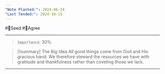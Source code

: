 ```yaml
---
"Note Planted:": 2024-06-24
"Last Tended:": 2024-10-15
---
```

#🌱Seed  #🙂Agree
****
 >`Importance`: 30%
 
> [!summary] The Big Idea
> All good things come from God and His gracious hand. We therefore steward the resources we have with gratitude and thankfulness rather than coveting those we lack. 

* * *

